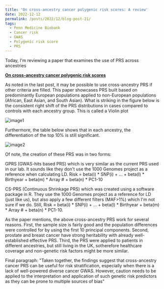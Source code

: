 ```yaml
---
title: 'On cross-ancestry cancer polygenic risk scores: A review'
date: 2022-12-12
permalink: /posts/2022/12/blog-post-21/
tags:
  - Penn Medicine Biobank
  - Cancer risk
  - GWAS
  - Polygenic risk score
  - PRS
---
```


Today, I'm reviewing a paper that examines the use of PRS across ancestries

**[On cross-ancestry cancer polygenic risk scores](https://journals.plos.org/plosgenetics/article?id=10.1371/journal.pgen.1009670)**

As noted in the last post, it may be possible to use cross-ancestry PRS if other criteria are filled. This paper showcases PRS built based on predominantly European populations applied to non-European populations (African, East Asian, and South Asian). What is striking in the figure below is the consistent right shift of the PRS distributions in cases compared to controls with each ancestry group. This is called a Violin plot

![image1](https://oliver-clark.github.io/images/journal.pgen.1009670.g001.PNG)

Furthermore, the table below shows that in each ancestry, the differentiation of the top 10% is still significant.

![image2](https://oliver-clark.github.io/images/journal.pgen.1009670.t002.PNG)

Of note, the creation of these PRS was in two forms: 

GPRS (GWAS-hits based PRS) which is very similar as the current PRS used in our lab. It sounds like they don't use the 1000 Genomes project as a reference when calculating LD. Risk = beta(i) * SNP(i) + ... + beta(l) * Birthyear + beta(m) * Array # + beta(n) * PC1-10

CS-PRS (Continuous Shrinkage PRS) which was created using a software package in R. They use the 1000 Genomes project as a reference for LD (just like us), but also apply a few different filters (MAF>1%) which I'm not sure if we do. Still, Risk = beta(i) * SNP(i) + ... + beta(l) * Birthyear + beta(m) * Array # + beta(n) * PC1-10.

As the paper mentions, the above cross-ancestry PRS work for several reasons. First, the sample size is fairly good and the population differences were controlled for by using the first 10 principal components. Second, prostate and breast cancer have strong heritability with already well-established effective PRS. Third, the PRS were applied to patients in different ancestries, but still living in the UK, sotherefore healthcare coverage and non-genetic risk factors might be more similar.

Final paragraph: "Taken together, the findings suggest that cross-ancestry cancer PRS can be useful for risk stratification, especially when there is a lack of well-powered diverse cancer GWAS. However, caution needs to be applied to the interpretation and application of such genetic risk predictors as they can be prone to multiple sources of bias"
